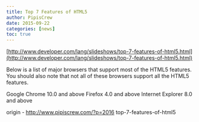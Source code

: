 ```yaml
---
title: Top 7 Features of HTML5
author: PipisCrew
date: 2015-09-22
categories: [news]
toc: true
---
```


[http://www.developer.com/lang/slideshows/top-7-features-of-html5.html](http://www.developer.com/lang/slideshows/top-7-features-of-html5.html)

Below is a list of major browsers that support most of the HTML5 features. You should also note that not all of these browsers support all the HTML5 features.

Google Chrome 10.0 and above
Firefox 4.0 and above
Internet Explorer 8.0 and above

origin - http://www.pipiscrew.com/?p=2016 top-7-features-of-html5
